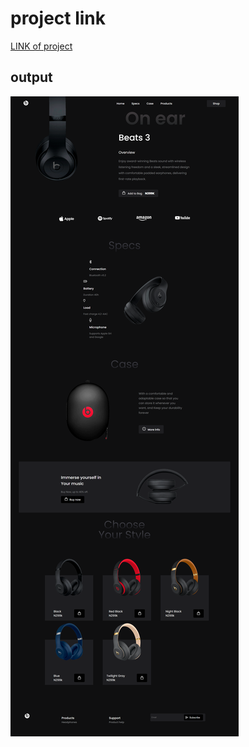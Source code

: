 # project link 
[LINK of project](https://beats-headphones-landing-page.netlify.app/)
## output
![Beats-headphones landing page](./output.png)
